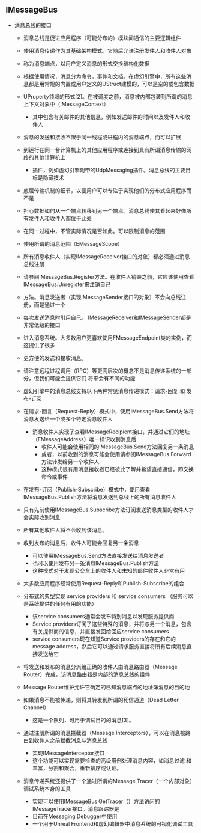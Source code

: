 ## IMessageBus
- 消息总线的接口
  - 消息总线是促进应用程序（可能分布的）模块间通信的主要逻辑组件
  - 使用消息传递作为其基础架构模式。它随后允许注册发件人和收件人对象
  - 称为消息端点，以用户定义消息的形式交换结构化数据
  - 根据使用情况，消息分为命令，事件和文档。在虚幻引擎中，所有这些消息都是用常规的内置或用户定义的UStruct建模的，可以是空的或包含数据
  - UProperty领域的形式[2]。在被调度之前，消息被内部包装到所谓的消息上下文对象中（IMessageContext）
    - 其中包含有关邮件的其他信息，例如发送邮件的时间以及发件人和收件人

  - 消息的发送和接收不限于同一线程或进程内的消息端点，而可以扩展
  - 到运行在同一台计算机上的其他应用程序或连接到具有所谓消息传输的网络的其他计算机上
    - 插件，例如虚幻引擎附带的UdpMessaging插件。消息总线的主要目标是隐藏技术
  - 底层传输机制的细节，以便用户可以专注于实现他们的分布式应用程序而不是
  - 担心数据如何从一个端点转移到另一个端点。消息总线使其看起来好像所有发件人和收件人都位于此处
  - 在同一过程中，不管实际情况是否如此。可以限制消息的范围
  - 使用所谓的消息范围（EMessageScope）
  - 所有消息收件人（实现IMessageReceiver接口的对象）都必须通过消息总线注册
  - 请参阅IMessageBus.Register方法。在收件人销毁之前，它应该使用查看IMessageBus.Unregister来注销自己
  - 方法。消息发送者（实现IMessageSender接口的对象）不会向总线注册，而是通过一个
  - 每次发送消息时引用自己。 IMessageReceiver和IMessageSender都是非常低级的接口
  - 进入消息系统。大多数用户更喜欢使用FMessageEndpoint类的实例，而这提供了很多
  - 更方便的发送和接收消息。

  - 请注意远程过程调用（RPC）等更高层次的概念不是消息传递系统的一部分，但我们可能会提供它们 将来会有不同的功能

  - 虚幻引擎中的消息总线支持以下两种常见消息传递模式：请求-回复 和 发布-订阅
  - 在请求-回复（Request-Reply）模式中，使用IMessageBus.Send方法将消息发送给一个或多个特定消息收件人
    - 消息收件人实现了查看IMessageRecipient接口，并通过它们的地址（FMessageAddress）唯一标识收到消息后
      - 收件人可能会使用相同的IMessageBus.Send方法回复另一条消息
      - 或者，以前收到的消息可能会使用请参阅IMessageBus.Forward方法转发给另一个收件人
      - 这种模式很有用消息接收者已经彼此了解并希望直接通信，即交换命令或事件

  - 在发布-订阅（Publish-Subscribe）模式中，使用查看IMessageBus.Publish方法将消息发送到总线上的所有消息收件人
  - 只有先前使用IMessageBus.Subscribe方法订阅发送消息类型的收件人才会实际收到消息
  - 所有其他收件人将不会收到该消息。
  - 收到发布的消息后，收件人可能会回复另一条消息
    - 可以使用IMessageBus.Send方法直接发送给消息发送者
    - 也可以使用发布另一条消息IMessageBus.Publish方法
    - 这种模式对于发现公交车上的收件人和未知的邮件收件人非常有用

  - 大多数应用程序经常使用Request-Reply和Publish-Subscribe的组合
  - 分布式的典型实现 service providers 和 service consumers （服务可以是系统提供的任何有用的功能）
    - 该service consumers通常会发布特别消息以发现服务提供商
    - Service providers订阅了这些特殊的消息，并将与另一个消息，包含有关提供商的信息，并直接发回给回应service consumers
    - service consumers现在知道Service providers的存在和它的message address，然后它可以通过请求服务直接将所有后续消息直接发送给它

  - 将发送和发布的消息分派给正确的收件人由消息路由器（Message Router）完成，该消息路由器是内部的消息总线的组件
  - Message Router维护允许它确定的已知消息端点的地址簿消息的目的地
  - 如果消息不能被传递，则将其转发到所谓的死信通道（Dead Letter Channel）
    - 这是一个队列，可用于调试目的的消息[3]。
  - 通过注册所谓的消息拦截器（Message Interceptors），可以在消息被路由到收件人之前拦截消息与消息总线
    - 实现IMessageInterceptor接口
    - 这个功能可以实现需要检查的高级用例处理消息内容，如消息过滤 和丰富，分割和聚合，重新排序或认证。
  - 消息传递系统还提供了一个通过所谓的Message Tracer（一个内部对象）调试系统本身的工具
    - 实现可以使用IMessageBus.GetTracer（）方法访问的IMessageTracer接口。消息跟踪器是
    - 目前在Messaging Debugger中使用
    -  一个用于Unreal Frontend和虚幻编辑器中消息系统的可视化调试工具
